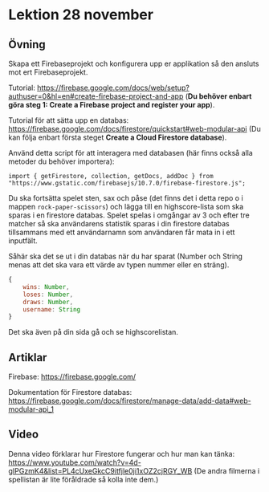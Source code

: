 # Lektion 28 november

## Övning

Skapa ett Firebaseprojekt och konfigurera upp er applikation så den ansluts mot ert Firebaseprojekt.

Tutorial: https://firebase.google.com/docs/web/setup?authuser=0&hl=en#create-firebase-project-and-app (**Du behöver enbart göra steg 1: Create a Firebase project and register your app**).

Tutorial för att sätta upp en databas: https://firebase.google.com/docs/firestore/quickstart#web-modular-api (Du kan följa enbart första steget **Create a Cloud Firestore database**).

Använd detta script för att interagera med databasen (här finns också alla metoder du behöver importera):

`import { getFirestore, collection, getDocs, addDoc } from "https://www.gstatic.com/firebasejs/10.7.0/firebase-firestore.js";`

Du ska fortsätta spelet sten, sax och påse (det finns det i detta repo o i mappen `rock-paper-scissors`) och lägga till en highscore-lista som ska sparas i en firestore databas. 
Spelet spelas i omgångar av 3 och efter tre matcher så ska användarens statistik sparas i din firestore databas tillsammans med ett användarnamn som användaren får mata in i ett inputfält.

Såhär ska det se ut i din databas när du har sparat (Number och String menas att det ska vara ett värde av typen nummer eller en sträng).
```javascript
{
    wins: Number,
    loses: Number,
    draws: Number,
    username: String
}
```

Det ska även på din sida gå och se highscorelistan.

## Artiklar

Firebase: https://firebase.google.com/

Dokumentation för Firestore databas: https://firebase.google.com/docs/firestore/manage-data/add-data#web-modular-api_1

## Video

Denna video förklarar hur Firestore fungerar och hur man kan tänka: https://www.youtube.com/watch?v=4d-gIPGzmK4&list=PL4cUxeGkcC9itfjle0ji1xOZ2cjRGY_WB 
(De andra filmerna i spellistan är lite föråldrade så kolla inte dem.)